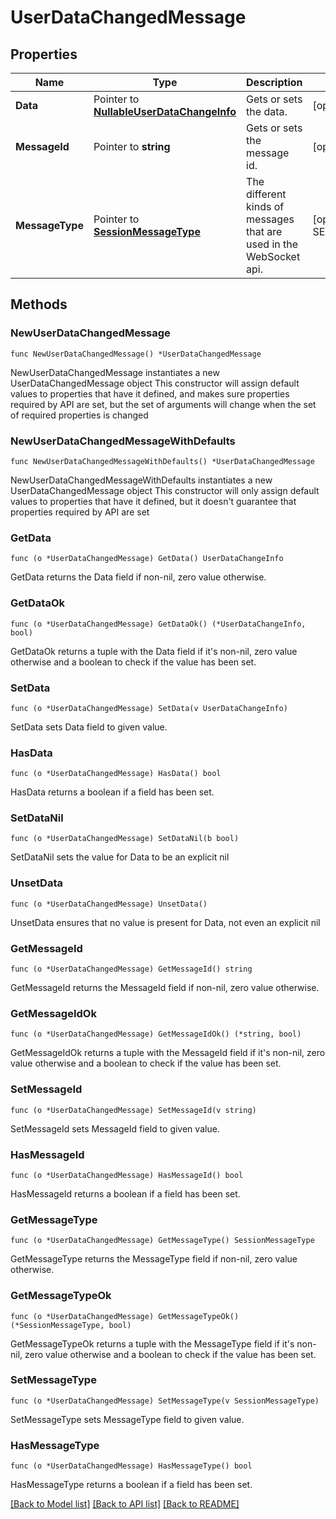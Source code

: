 # UserDataChangedMessage

## Properties

Name | Type | Description | Notes
------------ | ------------- | ------------- | -------------
**Data** | Pointer to [**NullableUserDataChangeInfo**](UserDataChangeInfo.md) | Gets or sets the data. | [optional] 
**MessageId** | Pointer to **string** | Gets or sets the message id. | [optional] 
**MessageType** | Pointer to [**SessionMessageType**](SessionMessageType.md) | The different kinds of messages that are used in the WebSocket api. | [optional] [readonly] [default to SESSIONMESSAGETYPE_USER_DATA_CHANGED]

## Methods

### NewUserDataChangedMessage

`func NewUserDataChangedMessage() *UserDataChangedMessage`

NewUserDataChangedMessage instantiates a new UserDataChangedMessage object
This constructor will assign default values to properties that have it defined,
and makes sure properties required by API are set, but the set of arguments
will change when the set of required properties is changed

### NewUserDataChangedMessageWithDefaults

`func NewUserDataChangedMessageWithDefaults() *UserDataChangedMessage`

NewUserDataChangedMessageWithDefaults instantiates a new UserDataChangedMessage object
This constructor will only assign default values to properties that have it defined,
but it doesn't guarantee that properties required by API are set

### GetData

`func (o *UserDataChangedMessage) GetData() UserDataChangeInfo`

GetData returns the Data field if non-nil, zero value otherwise.

### GetDataOk

`func (o *UserDataChangedMessage) GetDataOk() (*UserDataChangeInfo, bool)`

GetDataOk returns a tuple with the Data field if it's non-nil, zero value otherwise
and a boolean to check if the value has been set.

### SetData

`func (o *UserDataChangedMessage) SetData(v UserDataChangeInfo)`

SetData sets Data field to given value.

### HasData

`func (o *UserDataChangedMessage) HasData() bool`

HasData returns a boolean if a field has been set.

### SetDataNil

`func (o *UserDataChangedMessage) SetDataNil(b bool)`

 SetDataNil sets the value for Data to be an explicit nil

### UnsetData
`func (o *UserDataChangedMessage) UnsetData()`

UnsetData ensures that no value is present for Data, not even an explicit nil
### GetMessageId

`func (o *UserDataChangedMessage) GetMessageId() string`

GetMessageId returns the MessageId field if non-nil, zero value otherwise.

### GetMessageIdOk

`func (o *UserDataChangedMessage) GetMessageIdOk() (*string, bool)`

GetMessageIdOk returns a tuple with the MessageId field if it's non-nil, zero value otherwise
and a boolean to check if the value has been set.

### SetMessageId

`func (o *UserDataChangedMessage) SetMessageId(v string)`

SetMessageId sets MessageId field to given value.

### HasMessageId

`func (o *UserDataChangedMessage) HasMessageId() bool`

HasMessageId returns a boolean if a field has been set.

### GetMessageType

`func (o *UserDataChangedMessage) GetMessageType() SessionMessageType`

GetMessageType returns the MessageType field if non-nil, zero value otherwise.

### GetMessageTypeOk

`func (o *UserDataChangedMessage) GetMessageTypeOk() (*SessionMessageType, bool)`

GetMessageTypeOk returns a tuple with the MessageType field if it's non-nil, zero value otherwise
and a boolean to check if the value has been set.

### SetMessageType

`func (o *UserDataChangedMessage) SetMessageType(v SessionMessageType)`

SetMessageType sets MessageType field to given value.

### HasMessageType

`func (o *UserDataChangedMessage) HasMessageType() bool`

HasMessageType returns a boolean if a field has been set.


[[Back to Model list]](../README.md#documentation-for-models) [[Back to API list]](../README.md#documentation-for-api-endpoints) [[Back to README]](../README.md)


